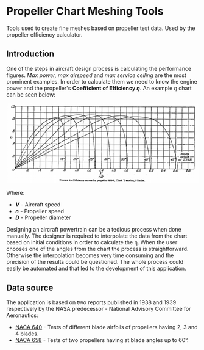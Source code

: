 # Propeller Chart Meshing Tools
Tools used to create fine meshes based on propeller test data. Used by the propeller efficiency calculator.

## Introduction
One of the steps in aircraft design process is calculating the performance figures. 
*Max power, max airspeed* and *max service ceiling* are the most prominent examples. 
In order to calculate them we need to know the engine power and the propeller's **Coefficient of Efficiency *&eta;***. 
An example *&eta;* chart can be seen below:

![Screenshot](docs/images/eff_chart.png)

Where:
  - ***V*** - Aircraft speed
  - ***n*** - Propeller speed
  - ***D*** - Propeller diameter

Designing an aircraft powertrain can be a tedious process when done manually. 
The designer is required to interpolate the data from the chart based on initial conditions in order to calculate the &eta;.
When the user chooses one of the angles from the chart the process is straightforward.
Otherwise the interpolation becomes very time consuming and the precision of the results could be questioned.
The whole process could easily be automated and that led to the development of this application.

## Data source
The application is based on two reports published in 1938 and 1939 respectively by the NASA predecessor - National Advisory Committee for Aeronautics:
  * [NACA 640](http://naca.central.cranfield.ac.uk/reports/1938/naca-report-640.pdf) - Tests of different blade airfoils of propellers having 2, 3 and 4 blades.
  * [NACA 658](http://naca.central.cranfield.ac.uk/reports/1939/naca-report-658.pdf) - Tests of two propellers having at blade angles up to 60°.
